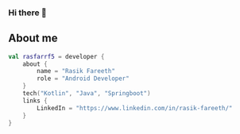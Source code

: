 ### Hi there 👋

## About me
```kotlin
val rasfarrf5 = developer {
    about {
        name = "Rasik Fareeth"
        role = "Android Developer"
    }
    tech("Kotlin", "Java", "Springboot")
    links {
        LinkedIn = "https://www.linkedin.com/in/rasik-fareeth/"
    }
}
```


<!--
**rasfarrf5/rasfarrf5** is a ✨ _special_ ✨ repository because its `README.md` (this file) appears on your GitHub profile.

Here are some ideas to get you started:

- 🔭 I’m currently working on ...
- 🌱 I’m currently learning ...
- 👯 I’m looking to collaborate on ...
- 🤔 I’m looking for help with ...
- 💬 Ask me about ...
- 📫 How to reach me: ...
- 😄 Pronouns: ...
- ⚡ Fun fact: ...
-->
